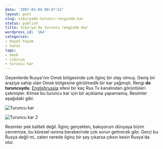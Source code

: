 ```yaml
---
date: '2007-02-04 00:47:52'
layout: post
slug: sibiryada-turuncu-renginde-kar
status: publish
title: Sibirya'da turuncu renginde Kar
wordpress_id: '164'
categories:
- Hayat-Yaşam
- Sanat
tags:
- omsk
- sibirya
- turuncu kar
---
```


Geçenlerde Rusya'nın Omsk bölgesinde çok ilginç bir olay olmuş. Geniş bir araziye sahip olan Omsk bölgesine görülmedik bir kar yağmıştı. Rengi **de turuncuydu**. [Englishrussia](http://englishrussia.com/) sitesi bir kaç Rus Tv kanalından görüntüleri çekmişler. Kimse bu turuncu kar için bir açıklama yapamamış. Resimler aşağıdaki gibi:

![Turuncu kar](http://blog.arsln.org/image/orange_snow.jpg)

![Turuncu kar 2](http://blog.arsln.org/image/orange_snow2.jpg)

Resimler pek kaliteli değil. İlginç gerçekten, bakıyorum dünyaya bizim çevremize, bu küresel ısınma beraberinde çok sorun getirecek gibi. Gerçi bu Rusya değil mi, zaten nerede ilginç bir şey çıkarsa çıksın kesin Rusya'da olur.
